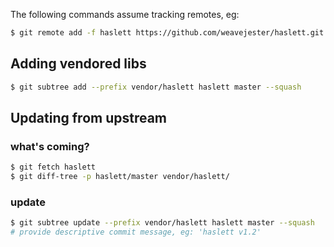 The following commands assume tracking remotes, eg:

```bash
$ git remote add -f haslett https://github.com/weavejester/haslett.git
```

## Adding vendored libs

```bash
$ git subtree add --prefix vendor/haslett haslett master --squash
```

## Updating from upstream

### what's coming?

```bash
$ git fetch haslett
$ git diff-tree -p haslett/master vendor/haslett/
```

### update

```bash
$ git subtree update --prefix vendor/haslett haslett master --squash
# provide descriptive commit message, eg: 'haslett v1.2'
```